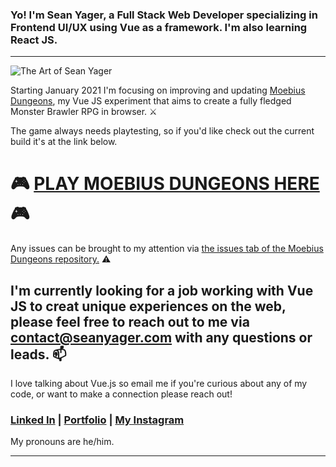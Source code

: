 ### Yo! I'm Sean Yager, a Full Stack Web Developer specializing in Frontend UI/UX using Vue as a framework. I'm also learning React JS.

---

![The Art of Sean Yager](index.png) 

Starting January 2021 I'm focusing on improving and updating [Moebius Dungeons](https://moebiusdungeons.com/), my Vue JS experiment that aims to create a fully fledged Monster Brawler RPG in browser. :crossed_swords:

<!-- ![Moebius Dungeons](moduncard.png) -->

 The game always needs playtesting, so if you'd like check out the current build it's at the link below.

# :video_game: [PLAY MOEBIUS DUNGEONS HERE](https://moebiusdungeons.com/) :video_game:

Any issues can be brought to my attention via [the issues tab of the Moebius Dungeons repository.](https://github.com/MisuseofMana/moebiusDungeons) :warning:

## I'm currently looking for a job working with Vue JS to creat unique experiences on the web, please feel free to reach out to me via contact@seanyager.com with any questions or leads. :mailbox:

I love talking about Vue.js so email me if you're curious about any of my code, or want to make a connection please reach out!

### [Linked In](https://www.linkedin.com/in/seanyager/) | [Portfolio](https://www.seanyager.com/) | [My Instagram](https://www.instagram.com/misuseofmana/)  

My pronouns are he/him.

---

<!--
**MisuseofMana/MisuseofMana** is a ✨ _special_ ✨ repository because its `README.md` (this file) appears on your GitHub profile.

Here are some ideas to get you started:

- 🔭 I’m currently working on ...
- 🌱 I’m currently learning ...
- 👯 I’m looking to collaborate on ...
- 🤔 I’m looking for help with ...
- 💬 Ask me about ...
- 📫 How to reach me: ...
- 😄 Pronouns: ...
- ⚡ Fun fact: ...
-->
